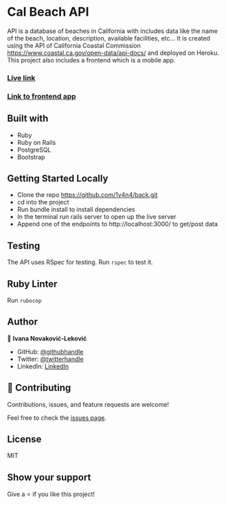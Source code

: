 # Cal Beach API

API is a database of beaches in California with includes data like the name of the beach, location, description, available facilities, etc... It is created using the API of California Coastal Commission https://www.coastal.ca.gov/open-data/api-docs/ and deployed on Heroku.
This project also includes a frontend which is a mobile app.

### [Live link](https://obscure-ravine-72601.herokuapp.com)
### [Link to frontend app](https://1v4n4.github.io/beach/)

## Built with
- Ruby
- Ruby on Rails
- PostgreSQL
- Bootstrap

## Getting Started Locally
- Clone the repo https://github.com/1v4n4/back.git
- cd into the project
- Run bundle install to install dependencies
- In the terminal run rails server to open up the live server
- Append one of the endpoints to http://localhost:3000/ to get/post data

## Testing
The API uses RSpec for testing. Run `rspec` to test it.

## Ruby Linter
Run `rubocop`

## Author
👤 **Ivana Novaković-Leković**

- GitHub: [@githubhandle](https://github.com/1v4n4)
- Twitter: [@twitterhandle](https://twitter.com/codeIv1)
- LinkedIn: [LinkedIn](https://www.linkedin.com/in/1v4n4/)


## 🤝 Contributing

Contributions, issues, and feature requests are welcome!

Feel free to check the [issues page](https://github.com/1v4n4/back.git/issues).

## License
MIT

## Show your support

Give a ⭐️ if you like this project!